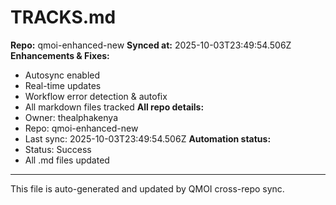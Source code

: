 # TRACKS.md

**Repo:** qmoi-enhanced-new
**Synced at:** 2025-10-03T23:49:54.506Z
**Enhancements & Fixes:**
- Autosync enabled
- Real-time updates
- Workflow error detection & autofix
- All markdown files tracked
**All repo details:**
- Owner: thealphakenya
- Repo: qmoi-enhanced-new
- Last sync: 2025-10-03T23:49:54.506Z
**Automation status:**
- Status: Success
- All .md files updated
---
This file is auto-generated and updated by QMOI cross-repo sync.

